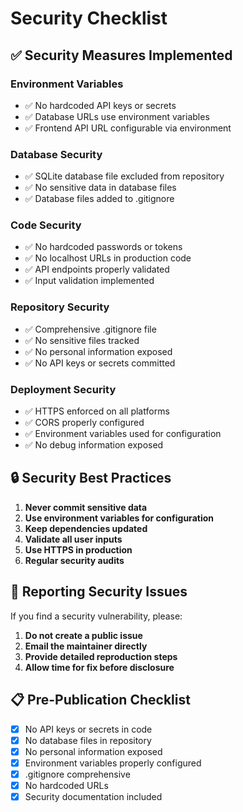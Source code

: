 # Security Checklist

## ✅ Security Measures Implemented

### Environment Variables
- ✅ No hardcoded API keys or secrets
- ✅ Database URLs use environment variables
- ✅ Frontend API URL configurable via environment

### Database Security
- ✅ SQLite database file excluded from repository
- ✅ No sensitive data in database files
- ✅ Database files added to .gitignore

### Code Security
- ✅ No hardcoded passwords or tokens
- ✅ No localhost URLs in production code
- ✅ API endpoints properly validated
- ✅ Input validation implemented

### Repository Security
- ✅ Comprehensive .gitignore file
- ✅ No sensitive files tracked
- ✅ No personal information exposed
- ✅ No API keys or secrets committed

### Deployment Security
- ✅ HTTPS enforced on all platforms
- ✅ CORS properly configured
- ✅ Environment variables used for configuration
- ✅ No debug information exposed

## 🔒 Security Best Practices

1. **Never commit sensitive data**
2. **Use environment variables for configuration**
3. **Keep dependencies updated**
4. **Validate all user inputs**
5. **Use HTTPS in production**
6. **Regular security audits**

## 🚨 Reporting Security Issues

If you find a security vulnerability, please:
1. **Do not create a public issue**
2. **Email the maintainer directly**
3. **Provide detailed reproduction steps**
4. **Allow time for fix before disclosure**

## 📋 Pre-Publication Checklist

- [x] No API keys or secrets in code
- [x] No database files in repository
- [x] No personal information exposed
- [x] Environment variables properly configured
- [x] .gitignore comprehensive
- [x] No hardcoded URLs
- [x] Security documentation included
